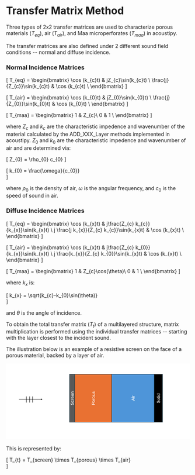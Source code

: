 # Transfer Matrix Method

Three types of 2x2 transfer matrices are used to characterize porous materials $(T_{eq})$, air $(T_{air})$, and Maa microperforates $(T_{maa})$ in acoustipy.

The transfer matrices are also defined under 2 different sound field conditions -- normal and diffuse incidence.

### Normal Incidence Matrices

\[
T_{eq} = 
\begin{bmatrix}
\cos (k_{c}t) & jZ_{c}\sin(k_{c}t) \\
\frac{j}{Z_{c}}\sin(k_{c}t) & \cos (k_{c}t) \\
\end{bmatrix}
\]

\[
T_{air} = 
\begin{bmatrix}
\cos (k_{0}t) & jZ_{0}\sin(k_{0}t) \\
\frac{j}{Z_{0}}\sin(k_{0}t) & \cos (k_{0}t) \\
\end{bmatrix}
\]

\[
T_{maa} = 
\begin{bmatrix}
1 & Z_{c}\\
0 & 1 \\
\end{bmatrix}
\]

where $Z_{c}$ and $k_{c}$ are the characteristic impedence and wavenumber of the material calculated by the ADD_XXX_Layer methods implemented in acoustipy. $Z_{0}$ and $k_{0}$ are the characteristic impedence and wavenumber of air and are determined via:

\[
Z_{0} = \rho_{0} c_{0}
\]

\[
k_{0} = \frac{\omega}{c_{0}}    
\]

where $\rho_{0}$ is the density of air, $\omega$ is the angular frequency, and $c_{0}$ is the speed of sound in air.

### Diffuse Incidence Matrices

\[
T_{eq} = 
\begin{bmatrix}
\cos (k_{x}t) & j\frac{Z_{c} k_{c}}{k_{x}}\sin(k_{x}t) \\
j \frac{j k_{x}}{Z_{c} k_{c}}\sin(k_{x}t) & \cos (k_{x}t) \\
\end{bmatrix}
\]

\[
T_{air} = 
\begin{bmatrix}
\cos (k_{x}t) & j\frac{Z_{c} k_{0}}{k_{x}}\sin(k_{x}t) \\
j \frac{k_{x}}{Z_{c} k_{0}}\sin(k_{x}t) & \cos (k_{x}t) \\
\end{bmatrix}
\]

\[
T_{maa} = 
\begin{bmatrix}
1 & Z_{c}\cos(\theta)\\
0 & 1 \\
\end{bmatrix}
\]

where $k_{x}$ is:

\[
k_{x} = \sqrt{k_{c}-k_{0}\sin(\theta)}   
\]

and $\theta$ is the angle of incidence.

To obtain the total transfer matrix $(T_{t})$ of a multilayered structure, matrix multiplication is performed using the individual transfer matrices -- starting with the layer closest to the incident sound.

The illustration below is an example of a resistive screen on the face of a porous material, backed by a layer of air.

![](../assets/structure_graphic.png)

This is represented by:

\[
T_{t} = T_{screen} \times T_{porous} \times T_{air}    
\]